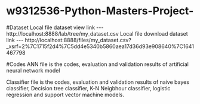 # w9312536-Python-Masters-Project-
#Dataset
Local file dataset view link --- http://localhost:8888/lab/tree/my_dataset.csv
Local file download dataset link --- http://localhost:8888/files/my_dataset.csv?_xsrf=2%7C1715f2d4%7C5dd4e5340b5860aea17d36d93e908640%7C1641467798

#Codes
ANN file is the codes, evaluation and validation results of artificial neural network model

Classifier file is the codes, evaluation and validation results of naive bayes classifier, Decision tree classifier, K-N Neigbhour classifier, logistic regression and support vector machine models. 
